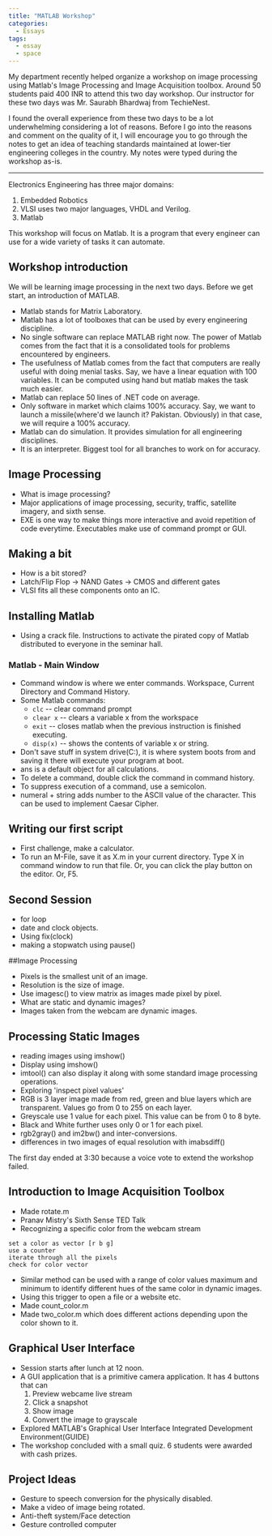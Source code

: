 ```yaml
---
title: "MATLAB Workshop"
categories:
  - Essays
tags:
  - essay
  - space
---
```


My department recently helped organize a workshop on image processing using Matlab's Image Processing and Image Acquisition toolbox. Around 50 students paid 400 INR to attend this two day workshop. Our instructor for these two days was Mr. Saurabh Bhardwaj from TechieNest.

I found the overall experience from these two days to be a lot underwhelming considering a lot of reasons. Before I go into the reasons and comment on the quality of it, I will encourage you to go through the notes to get an idea of teaching standards maintained at lower-tier engineering colleges in the country. My notes were typed during the workshop as-is.

---

Electronics Engineering has three major domains:

1. Embedded Robotics
2. VLSI uses two major languages, VHDL and Verilog.
3. Matlab

This workshop will focus on Matlab. It is a program that every engineer can use for a wide variety of tasks it can automate.

## Workshop introduction
We will be learning image processing in the next two days. Before we get start, an introduction of MATLAB.

* Matlab stands for Matrix Laboratory.
* Matlab has a lot of toolboxes that can be used by every engineering discipline.
* No single software can replace MATLAB right now. The power of Matlab comes from the fact that it is a consolidated tools for problems encountered by engineers.
* The usefulness of Matlab comes from the fact that computers are really useful with doing menial tasks. Say, we have a linear equation with 100 variables. It can be computed using hand but matlab makes the task much easier.
* Matlab can replace 50 lines of .NET code on average.
* Only software in market which claims 100% accuracy. Say, we want to launch a missile(where'd we launch it? Pakistan. Obviously) in that case, we will require a 100% accuracy.
* Matlab can do simulation. It provides simulation for all engineering disciplines.
* It is an interpreter. Biggest tool for all branches to work on for accuracy.

## Image Processing
* What is image processing?
* Major applications of image processing, security, traffic, satellite imagery, and sixth sense.
* EXE is one way to make things more interactive and avoid repetition of code everytime. Executables make use of command prompt or GUI.

## Making a bit
* How is a bit stored?
* Latch/Flip Flop -> NAND Gates -> CMOS and different gates
* VLSI fits all these components onto an IC.

## Installing Matlab
* Using a crack file. Instructions to activate the pirated copy of Matlab distributed to everyone in the seminar hall.

### Matlab - Main Window
* Command window is where we enter commands. Workspace, Current Directory and Command History.
* Some Matlab commands:
  * `clc` -- clear command prompt
  * `clear x` -- clears a variable x from the workspace
  * `exit` -- closes matlab when the previous instruction is finished executing.
  * `disp(x)` -- shows the contents of variable x or string.
* Don't save stuff in system drive(C:), it is where system boots from and saving it there will execute your program at boot.
* ans is a default object for all calculations.
* To delete a command, double click the command in command history.
* To suppress execution of a command, use a semicolon.
* numeral + string adds number to the ASCII value of the character. This can be used to implement Caesar Cipher.

## Writing our first script
* First challenge, make a calculator.
* To run an M-File, save it as X.m in your current directory. Type X in command window to run that file. Or, you can click the play button on the editor. Or, F5.

## Second Session
* for loop
* date and clock objects.
* Using fix(clock)
* making a stopwatch using pause()

##Image Processing
* Pixels is the smallest unit of an image.
* Resolution is the size of image.
* Use imagesc() to view matrix as images made pixel by pixel.
* What are static and dynamic images?
* Images taken from the webcam are dynamic images.

## Processing Static Images
* reading images using imshow()
* Display using imshow()
* imtool() can also display it along with some standard image processing operations.
* Exploring 'inspect pixel values'
* RGB is 3 layer image made from red, green and blue layers which are transparent. Values go from 0 to 255 on each layer.
* Greyscale use 1 value for each pixel. This value can be from 0 to 8 byte.
* Black and White further uses only 0 or 1 for each pixel.
* rgb2gray() and im2bw() and inter-conversions.
* differences in two images of equal resolution with imabsdiff()

The first day ended at 3:30 because a voice vote to extend the workshop failed.

## Introduction to Image Acquisition Toolbox
* Made rotate.m
* Pranav Mistry's Sixth Sense TED Talk
* Recognizing a specific color from the webcam stream

~~~
set a color as vector [r b g]
use a counter
iterate through all the pixels
check for color vector
~~~

* Similar method can be used with a range of color values maximum and minimum to identify different hues of the same color in dynamic images.
* Using this trigger to open a file or a website etc.
* Made count_color.m
* Made two_color.m which does different actions depending upon the color shown to it.

## Graphical User Interface
* Session starts after lunch at 12 noon.
* A GUI application that is a primitive camera application. It has 4 buttons that can
	1. Preview webcame live stream
	2. Click a snapshot
	3. Show image
	4. Convert the image to grayscale
* Explored MATLAB's Graphical User Interface Integrated Development Environment(GUIDE)
* The workshop concluded with a small quiz. 6 students were awarded with cash prizes.

## Project Ideas
* Gesture to speech conversion for the physically disabled.
* Make a video of image being rotated.
* Anti-theft system/Face detection
* Gesture controlled computer